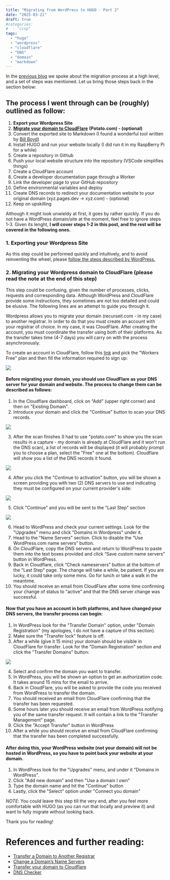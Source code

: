 ```yaml
---
title: "Migrating from WordPress to HUGO - Part 2"
date: "2025-03-21"
draft: true
#categories: 
#  - "ccnp"
tags: 
  - "hugo"
  - "wordpress"
  - "cloudflare"
  - "DNS"
  - "domain"
  - "markdown"
---
```


In the [previous blog](https://recurseit.com/post/2025/03/migrating-from-wordpress-to-hugo---part-1/) we spoke about the migration process at a high level, and a set of steps was mentioned. Let us bring those steps back in the section below:

## The process I went through can be (roughly) outlined as follow:

1. **Export your Wordpress Site**
2. [**Migrate your domain to CloudFlare**](https://wordpress.com/support/domains/transfer-domain-registration/) **(Potato.com) - (optional)**
3. Convert the exported site to Markdown (I found a wonderful tool written by [Bill Boyd](https://www.linkedin.com/in/willboyd/))
4. Install HUGO and run your website locally (I did run it in my RaspBerry Pi for a while)
5. Create a repository in Github
6. Push your local website structure into the repository (VSCode simplifies things)
7. Create a CloudFlare account
8. Create a developer documentation page through a Worker
9. Link the developer page to your GitHub repository
10. Define environmental variables and deploy
11. Create DNS records to redirect your documentation website to your original domain (xyz.pages.dev -> xyz.com) - (optional)
12. Keep on upskilling

Although it might look unwieldy at first, it goes by rather quickly. If you do not have a WordPress domain/site at the moment, feel free to ignore steps 1-3. Given its lenght, **I will cover steps 1-2 in this post, and the rest will be covered in the following ones.**

### 1. Exporting your Wordpress Site

As this step could be performed quickly and intuitively, and to avoid reinventing the wheel, please [follow the steps described by WordPress.](https://wordpress.com/support/export/)

### 2. Migrating your Wordpress domain to CloudFlare (please read the note at the end of this step)

This step could be confusing, given the number of processes, clicks, requests and corresponding data. Although WordPress and CloudFlare provide some instructions, they sometimes are not too detailed and could be elusive. The following lines are an attempt to guide you through it.

Wordpress allows you to migrate your domain (recurseit.com - in my case) to another registrar. In order to do that you must create an account with your registrar of choice. In my case, it was CloudFlare. After creating the account, you must coordinate the transfer using both of their platforms. As the transfer takes time (4-7 days) you will carry on with the process asynchronously. 

To create an account in CloudFlare, follow this [link](https://www.cloudflare.com/plans/developer-platform/) and pick the "Workers Free" plan and then fill the information required to sign up:

![](images/CF1.png)

#### Before migrating your domain, you should use CloudFlare as your DNS server for your domain and website. The process to change them can be described as follows:

1. In the Cloudflare dashboard, click on “Add” (upper right corner) and then on "Existing Domain".
2. Introduce your domain and click the "Continue" button to scan your DNS records.

![](images/CF3.png)

3. After the scan finishes (I had to use "potato.com" to show you the scan results in a capture - my domain is already at CloudFlare and it won't run the DNS scan), a list of records will be displayed (it will probably prompt you to choose a plan, select the "Free" one at the bottom). Cloudflare will show you a list of the DNS records it found.

![](images/CF4.png)

4. After you click the "Continue to activation" button, you will be shown a screen providing you with two (2) DNS servers to use and indicating they must be configured on your current provider's side:

![](images/CF5.png)

5. Click "Continue" and you will be sent to the "Last Step" section

![](images/CF6.png)

6. Head to WordPress and check your current settings. Look for the "Upgrades" menu and click "Domains in Wordpress" under it.
7. Head to the "Name Servers" section. Click to disable the “Use WordPress.com name servers” button.
8. On CloudFlare, copy the DNS servers and return to WordPress to paste them into the text boxes provided and click “Save custom name servers” button in WordPress.
9. Back in Cloudflare, click “Check nameservers” button at the bottom of the "Last Step" page. The change will take a while, be patient. If you are lucky, it could take only some mins. Go for lunch or take a walk in the meantime.
10. You should receive an email from CloudFlare after some time confirming your change of status to "active" and that the DNS server change was successful.

#### Now that you have an account in both platforms, and have changed your DNS servers, the transfer process can begin:

1. In WordPress look for the "Transfer Domain" option, under "Domain Registration" (my apologies, I do not have a capture of this section).
2. Make sure the "Transfer lock" feature is off.
3. After a while (give it 15 mins) your domain should be visible in CloudFlare for transfer. Look for the "Domain Registration" section and click the "Transfer Domains" button:

![](images/CF2.png)

4. Select and confirm the domain you want to transfer.
5. In WordPress, you will be shown an option to get an authorization code. It takes around 15 mins for the email to arrive.
6. Back in CloudFlare, you will be asked to provide the code you received from WordPress to transfer the domain.
7. You should received an email from CloudFlare confirming that the transfer has been requested.
8. Some hours later you should receive an email from WordPress notifying you of the same transfer request. It will contain a link to the "Transfer Management" page.
9. Click the "Accept Transfer" button in WordPress
10. After a while you should receive an email from CloudFlare confirming that the transfer has been completed successfully.

#### After doing this, your WordPress website (not your domain) will not be hosted in WordPress, so you have to point back your website at your domain.

1. In WordPress look for the "Upgrades" menu, and under it "Domains in WordPress".
2. Click "Add new domain" and then "Use a domain I own"
3. Type the domain name and hit the "Continue" button
4. Lastly, click the "Select" option under "Connect you domain"

*NOTE*: You could leave this step till the very end, after you feel more comfortable with HUGO (as you can run that locally and preview it) and want to fully migrate without looking back.

Thank you for reading!

# References and further reading:
- [Transfer a Domain to Another Registrar](https://wordpress.com/support/domains/transfer-domain-registration/)
- [Change a Domain’s Name Servers](https://wordpress.com/support/domains/change-name-servers/#changing-name-servers-to-point-away-from-word-press-com)
- [Transfer your domain to Cloudflare](https://developers.cloudflare.com/registrar/get-started/transfer-domain-to-cloudflare/)
- [DNS Checker](https://dnschecker.org/)